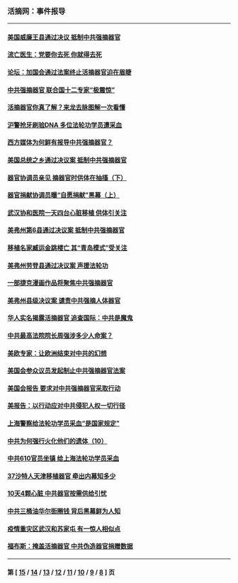 ### 活摘网：事件报导
---
#### [美国威廉王县通过决议 抵制中共强摘器官](../../pages/nf5877/n13056521.md?07050430) 
#### [流亡医生：党要你去死 你就得去死](../../pages/nf5877/n13052835.md?07050430) 
#### [论坛：加国会通过法案终止活摘器官迫在眉睫](../../pages/nf5877/n13029839.md?07050430) 
#### [中共强摘器官 联合国十二专家“极震惊”](../../pages/nf5877/n13024313.md?07050430) 
#### [活摘器官你真了解？来龙去脉图解一次看懂](../../pages/nf5877/n13013820.md?07050430) 
#### [沪警抢牙刷验DNA 多位法轮功学员遭采血](../../pages/nf5877/n12969218.md?07050430) 
#### [西方媒体为何鲜有报导中共强摘器官？](../../pages/nf5877/n12932034.md?07050430) 
#### [美国总统之乡通过决议案 抵制中共强摘器官](../../pages/nf5877/n12908242.md?07050430) 
#### [器官协调员亲见 摘器官时供体在抽搐（下）](../../pages/nf5877/n12898622.md?07050430) 
#### [器官捐献协调员曝“自愿捐献”黑幕（上）](../../pages/nf5877/n12878830.md?07050430) 
#### [武汉协和医院一天四台心脏移植 供体引关注](../../pages/nf5877/n12863175.md?07050430) 
#### [美弗州第6县通过决议案 抵制中共强摘器官](../../pages/nf5877/n12805218.md?07050430) 
#### [移植名家臧运金跳楼亡 其“青岛模式”受关注](../../pages/nf5877/n12803746.md?07050430) 
#### [美弗州劳登县通过决议案 声援法轮功](../../pages/nf5877/n12785715.md?07050430) 
#### [一部捷克漫画作品将聚焦中共强摘器官](../../pages/nf5877/n12785954.md?07050430) 
#### [美弗州县级决议案 谴责中共强摘人体器官](../../pages/nf5877/n12721290.md?07050430) 
#### [华人实名揭露活摘器官 追查国际：中共是魔鬼](../../pages/nf5877/n12691724.md?07050430) 
#### [中共最高法院院长周强涉多少人命案？](../../pages/nf5877/n12678074.md?07050430) 
#### [美欧专家：让欧洲结束对中共的幻想](../../pages/nf5877/n12652921.md?07050430) 
#### [美国会参众议员发起制止中共强摘器官法案](../../pages/nf5877/n12627668.md?07050430) 
#### [美国会报告 要求对中共强摘器官采取行动](../../pages/nf5877/n12448233.md?07050430) 
#### [美报告：以行动应对中共侵犯人权一切行径](../../pages/nf5877/n12443204.md?07050430) 
#### [上海警察给法轮功学员采血“是国家规定”](../../pages/nf5877/n12371027.md?07050430) 
#### [中共为何强行火化他们的遗体（10）](../../pages/nf5877/n12352363.md?07050430) 
#### [中共610官员坐镇 给上海法轮功学员采血](../../pages/nf5877/n12350295.md?07050430) 
#### [37沙特人天津移植器官 牵出内幕知多少](../../pages/nf5877/n12338586.md?07050430) 
#### [10天4颗心脏 中共器官按需供给引忧](../../pages/nf5877/n12326366.md?07050430) 
#### [中共三桶油华尔街圈钱 背后黑幕鲜为人知](../../pages/nf5877/n12249199.md?07050430) 
#### [疫情重灾区武汉和苏家屯 有一惊人相似点](../../pages/nf5877/n12150824.md?07050430) 
#### [福布斯：掩盖活摘器官 中共伪造器官捐赠数据](../../pages/nf5877/n11669316.md?07050430) 

---
#### 第 [ [15](./15.md?07050430) / [14](./14.md?07050430) / [13](./13.md?07050430) / [12](./12.md?07050430) / [11](./11.md?07050430) / [10](./10.md?07050430) / [9](./9.md?07050430) / [8](./8.md?07050430) ] 页

